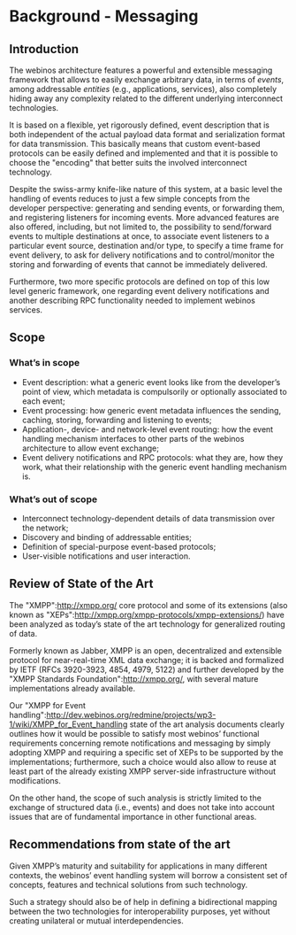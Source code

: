 Background - Messaging
======================

Introduction
------------

The webinos architecture features a powerful and extensible messaging framework that allows to easily exchange arbitrary data, in terms of _events_, among addressable _entities_ (e.g., applications, services), also completely hiding away any complexity related to the different underlying interconnect technologies.

It is based on a flexible, yet rigorously defined, event description that is both independent of the actual payload data format and serialization format for data transmission. This basically means that custom event-based protocols can be easily defined and implemented and that it is possible to choose the "encoding" that better suits the involved interconnect technology.

Despite the swiss-army knife-like nature of this system, at a basic level the handling of events reduces to just a few simple concepts from the developer perspective: generating and sending events, or forwarding them, and registering listeners for incoming events. More advanced features are also offered, including, but not limited to, the possibility to send/forward events to multiple destinations at once, to associate event listeners to a particular event source, destination and/or type, to specify a time frame for event delivery, to ask for delivery notifications and to control/monitor the storing and forwarding of events that cannot be immediately delivered.

Furthermore, two more specific protocols are defined on top of this low level generic framework, one regarding event delivery notifications and another describing RPC functionality needed to implement webinos services.

Scope
-----

### What’s in scope

-   Event description: what a generic event looks like from the developer’s point of view, which metadata is compulsorily or optionally associated to each event;
-   Event processing: how generic event metadata influences the sending, caching, storing, forwarding and listening to events;
-   Application-, device- and network-level event routing: how the event handling mechanism interfaces to other parts of the webinos architecture to allow event exchange;
-   Event delivery notifications and RPC protocols: what they are, how they work, what their relationship with the generic event handling mechanism is.

### What’s out of scope

-   Interconnect technology-dependent details of data transmission over the network;
-   Discovery and binding of addressable entities;
-   Definition of special-purpose event-based protocols;
-   User-visible notifications and user interaction.

Review of State of the Art
--------------------------

The "XMPP":http://xmpp.org/ core protocol and some of its extensions (also known as "XEPs":http://xmpp.org/xmpp-protocols/xmpp-extensions/) have been analyzed as today’s state of the art technology for generalized routing of data.

Formerly known as Jabber, XMPP is an open, decentralized and extensible protocol for near-real-time XML data exchange; it is backed and formalized by IETF (RFCs 3920-3923, 4854, 4979, 5122) and further developed by the "XMPP Standards Foundation":http://xmpp.org/, with several mature implementations already available.

Our "XMPP for Event handling":http://dev.webinos.org/redmine/projects/wp3-1/wiki/XMPP_for_Event_handling state of the art analysis documents clearly outlines how it would be possible to satisfy most webinos’ functional requirements concerning remote notifications and messaging by simply adopting XMPP and requiring a specific set of XEPs to be supported by the implementations; furthermore, such a choice would also allow to reuse at least part of the already existing XMPP server-side infrastructure without modifications.

On the other hand, the scope of such analysis is strictly limited to the exchange of structured data (i.e., events) and does not take into account issues that are of fundamental importance in other functional areas.

Recommendations from state of the art
-------------------------------------

Given XMPP’s maturity and suitability for applications in many different contexts, the webinos’ event handling system will borrow a consistent set of concepts, features and technical solutions from such technology.

Such a strategy should also be of help in defining a bidirectional mapping between the two technologies for interoperability purposes, yet without creating unilateral or mutual interdependencies.

